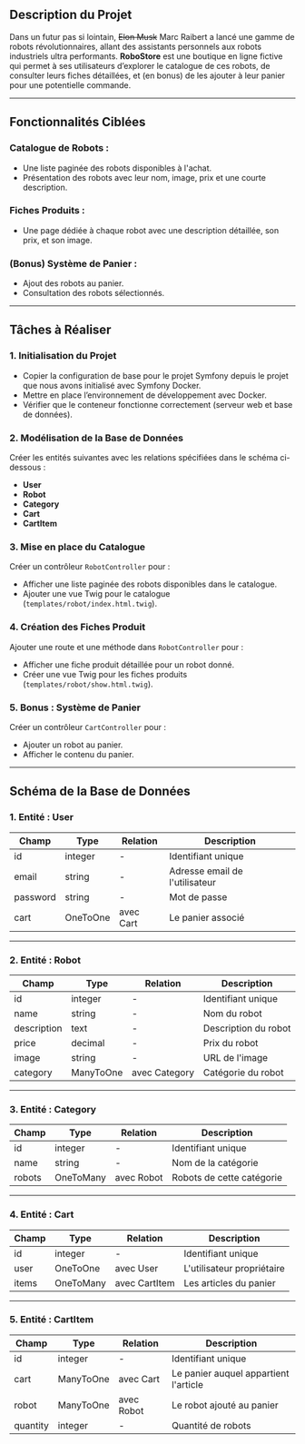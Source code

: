 ## Description du Projet

Dans un futur pas si lointain, ~~Elon Musk~~ Marc Raibert a lancé une gamme de robots révolutionnaires, allant des assistants personnels aux robots industriels ultra performants. **RoboStore** est une boutique en ligne fictive qui permet à ses utilisateurs d’explorer le catalogue de ces robots, de consulter leurs fiches détaillées, et (en bonus) de les ajouter à leur panier pour une potentielle commande.

---

## Fonctionnalités Ciblées

### Catalogue de Robots :

- Une liste paginée des robots disponibles à l'achat.
- Présentation des robots avec leur nom, image, prix et une courte description.

### Fiches Produits :

- Une page dédiée à chaque robot avec une description détaillée, son prix, et son image.

### (Bonus) Système de Panier :

- Ajout des robots au panier.
- Consultation des robots sélectionnés.

---

## Tâches à Réaliser

### 1. Initialisation du Projet

- Copier la configuration de base pour le projet Symfony depuis le projet que nous avons initialisé avec Symfony Docker.
- Mettre en place l’environnement de développement avec Docker.
- Vérifier que le conteneur fonctionne correctement (serveur web et base de données).

### 2. Modélisation de la Base de Données

Créer les entités suivantes avec les relations spécifiées dans le schéma ci-dessous :

- **User**
- **Robot**
- **Category**
- **Cart**
- **CartItem**

### 3. Mise en place du Catalogue

Créer un contrôleur `RobotController` pour :

- Afficher une liste paginée des robots disponibles dans le catalogue.
- Ajouter une vue Twig pour le catalogue (`templates/robot/index.html.twig`).

### 4. Création des Fiches Produit

Ajouter une route et une méthode dans `RobotController` pour :

- Afficher une fiche produit détaillée pour un robot donné.
- Créer une vue Twig pour les fiches produits (`templates/robot/show.html.twig`).

### 5. Bonus : Système de Panier

Créer un contrôleur `CartController` pour :

- Ajouter un robot au panier.
- Afficher le contenu du panier.

---

## Schéma de la Base de Données

### 1. Entité : User

| Champ    | Type     | Relation | Description                          |
|----------|----------|----------|--------------------------------------|
| id       | integer  | -        | Identifiant unique                   |
| email    | string   | -        | Adresse email de l'utilisateur       |
| password | string   | -        | Mot de passe                         |
| cart     | OneToOne | avec Cart| Le panier associé                    |

---

### 2. Entité : Robot

| Champ      | Type     | Relation        | Description                    |
|------------|----------|-----------------|--------------------------------|
| id         | integer  | -               | Identifiant unique             |
| name       | string   | -               | Nom du robot                   |
| description| text     | -               | Description du robot           |
| price      | decimal  | -               | Prix du robot                  |
| image      | string   | -               | URL de l'image                 |
| category   | ManyToOne| avec Category   | Catégorie du robot             |

---

### 3. Entité : Category

| Champ      | Type     | Relation      | Description                        |
|------------|----------|---------------|------------------------------------|
| id         | integer  | -             | Identifiant unique                 |
| name       | string   | -             | Nom de la catégorie                |
| robots     | OneToMany| avec Robot    | Robots de cette catégorie          |

---

### 4. Entité : Cart

| Champ    | Type     | Relation       | Description                         |
|----------|----------|----------------|-------------------------------------|
| id       | integer  | -              | Identifiant unique                  |
| user     | OneToOne | avec User      | L'utilisateur propriétaire          |
| items    | OneToMany| avec CartItem  | Les articles du panier              |

---

### 5. Entité : CartItem

| Champ     | Type     | Relation     | Description                             |
|-----------|----------|--------------|-----------------------------------------|
| id        | integer  | -            | Identifiant unique                      |
| cart      | ManyToOne| avec Cart    | Le panier auquel appartient l'article   |
| robot     | ManyToOne| avec Robot   | Le robot ajouté au panier               |
| quantity  | integer  | -            | Quantité de robots                      |

